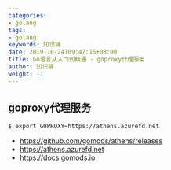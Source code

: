 ```yaml
---
categories:
- golang
tags:
- golang  
keywords: 知识铺
date: 2019-10-24T09:47:15+08:00
title: Go语言从入门到精通 - goproxy代理服务
author: 知识铺
weight: -1
---
```


## goproxy代理服务

```
$ export GOPROXY=https://athens.azurefd.net
```

- https://github.com/gomods/athens/releases
- https://athens.azurefd.net
- https://docs.gomods.io

